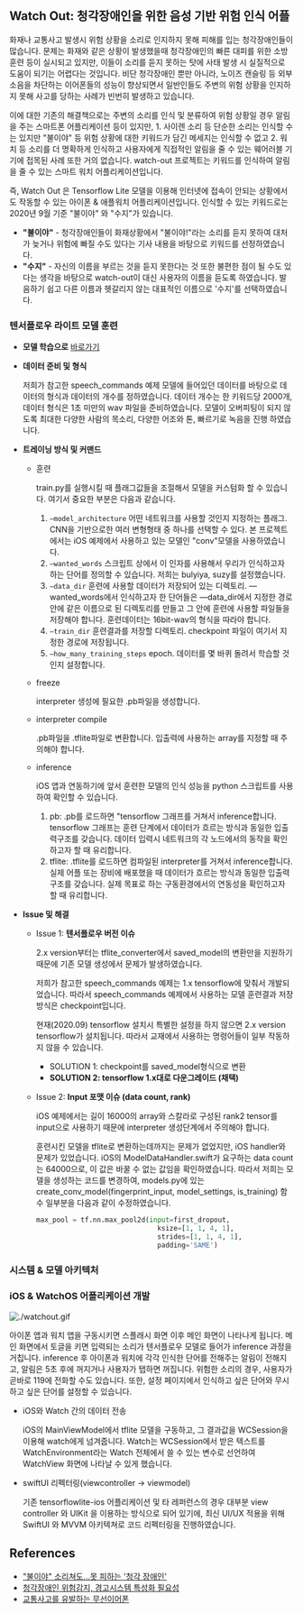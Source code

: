 ## Watch Out: 청각장애인을 위한 음성 기반 위험 인식 어플

화재나 교통사고 발생시 위험 상황을 소리로 인지하지 못해 피해를 입는 청각장애인들이 많습니다. 문제는 화재와 같은 상황이 발생했을때 청각장애인의 빠른 대피를 위한 소방훈련 등이 실시되고 있지만, 이들이 소리를 듣지 못하는 탓에 사태 발생 시 실질적으로 도움이 되기는 어렵다는 것입니다. 비단 청각장애인 뿐만 아니라, 노이즈 캔슬링 등 외부 소음을 차단하는 이어폰들의 성능이 향상되면서 일반인들도 주변의 위험 상황을 인지하지 못해 사고를 당하는 사례가 빈번히 발생하고 있습니다.

이에 대한 기존의 해결책으로는 주변의 소리를 인식 및 분류하여 위험 상황일 경우 알림을 주는 스마트폰 어플리케이션 등이 있지만, 1. 사이렌 소리 등 단순한 소리는 인식할 수는 있지만 "불이야" 등 위험 상황에 대한 키워드가 담긴 메세지는 인식할 수 없고 2. 워치 등 소리를 더 명확하게 인식하고 사용자에게 직접적인 알림을 줄 수 있는 웨어러블 기기에 접목된 사례 또한 거의 없습니다. watch-out 프로젝트는 키워드를 인식하여 알림을 줄 수 있는 스마트 워치 어플리케이션입니다.

즉, Watch Out 은 Tensorflow Lite 모델을 이용해 인터넷에 접속이 안되는 상황에서도 작동할 수 있는 아이폰 & 애플워치 어플리케이션입니다. 인식할 수 있는 키워드로는 2020년 9월 기준 "불이야" 와 "수지"가 있습니다. 

- **"불이야"** - 청각장애인들이 화재상황에서 "불이야!"라는 소리를 듣지 못하여 대처가 늦거나 위험에 빠질 수도 있다는 기사 내용을 바탕으로 키워드를 선정하였습니다.
- **"수지"** -  자신의 이름을 부르는 것을 듣지 못한다는 것 또한 불편한 점이 될 수도 있다는 생각을 바탕으로 watch-out이 대신 사용자의 이름을 듣도록 하였습니다. 발음하기 쉽고 다른 이름과 헷갈리지 않는 대표적인 이름으로 '수지'를 선택하였습니다.

### 텐서플로우 라이트 모델 훈련

- **모델 학습으로** [바로가기](https://colab.research.google.com/github/sanghunkang/tensorflow-lite/blob/master/mobile_team_project/model_training/train_speech_model_ios_ko.ipynb)
- **데이터 준비 및 형식**

    저희가 참고한 speech_commands 예제 모델에 들어있던 데이터를 바탕으로 데이터의 형식과 데이터의 개수를 정하였습니다.  데이터 개수는 한 키워드당 2000개, 데이터 형식은 1초 미만의 wav 파일을 준비하였습니다. 모델이 오버피팅이 되지 않도록 최대한 다양한 사람의 목소리, 다양한 어조와 톤, 빠르기로 녹음을 진행 하였습니다.

- **트레이닝 방식 및 커맨드**
    - 훈련

        train.py를 실행시킬 때 플래그값들을 조절해서 모델을 커스텀화 할 수 있습니다. 여기서 중요한 부분은 다음과 같습니다.

        1. `—model_architecture` 어떤 네트워크를 사용할 것인지 지정하는 플래그. CNN을 기반으로한 여러 변형형태 중 하나를 선택할 수 있다. 본 프로젝트에서는 iOS 예제에서 사용하고 있는 모델인 "conv"모델을 사용하였습니다.
        2. `—wanted_words` 스크립트 상에서 이 인자를 사용해서 우리가 인식하고자 하는 단어를 정의할 수 있습니다. 저희는 bulyiya, suzy를 설정했습니다.
        3. `—data_dir` 훈련에 사용할 데이터가 저장되어 있는 디렉토리. —wanted_words에서 인식하고자 한 단어들은 —data_dir에서 지정한 경로 안에 같은 이름으로 된 디렉토리를 만들고 그 안에 훈련에 사용할 파일들을 저장해야 합니다. 훈련데이터는 16bit-wav의 형식을 따라야 합니다.
        4. `—train_dir` 훈련결과를 저장할 디렉토리. checkpoint 파일이 여기서 지정한 경로에 저장됩니다. 
        5. `—how_many_training_steps` epoch. 데이터를 몇 바퀴 돌려서 학습할 것인지 설정합니다.
    - freeze

        interpreter 생성에 필요한 .pb파일을 생성합니다.

    - interpreter compile

        .pb파일을 .tflite파일로 변환합니다. 입출력에 사용하는 array를 지정할 때 주의해야 합니다.

    - inference

        iOS 앱과 연동하기에 앞서 훈련한 모델의 인식 성능을 python 스크립트를 사용하여 확인할 수 있습니다.

        1. pb: .pb를 로드하면 "tensorflow 그래프를 거쳐서 inference합니다. tensorflow 그래프는 훈련 단계에서 데이터가 흐르는 방식과 동일한 입출력구조를 갖습니다. 데이터 입력시 네트워크의 각 노드에서의 동작을 확인하고자 할 때 유리합니다.
        2. tflite: .tflite를 로드하면 컴파일된 interpreter를 거쳐서 inference합니다. 실제 어플 또는 장비에 배포했을 때 데이터가 흐르는 방식과 동일한 입출력구조를 갖습니다. 실제 목표로 하는 구동환경에서의 연동성을 확인하고자 할 때 유리합니다. 
- **Issue 및 해결**
    - Issue 1: **텐서플로우 버전 이슈**

        2.x version부터는 tflite_converter에서 saved_model의 변환만을 지원하기 때문에 기존 모델 생성에서 문제가 발생하였습니다.

        저희가 참고한 speech_commands 예제는 1.x tensorflow에 맞춰서 개발되었습니다. 따라서 speech_commands 예제에서 사용하는 모델 훈련결과 저장방식은 checkpoint입니다. 

        현재(2020.09) tensorflow 설치시 특별한 설정을 하지 않으면 2.x version tensorflow가 설치됩니다. 따라서 교재에서 사용하는 명령어들이 일부 작동하지 않을 수 있습니다.

        - SOLUTION 1: checkpoint를 saved_model형식으로 변환
        - **SOLUTION 2: tensorflow 1.x대로 다운그레이드 (채택)**
    - Issue 2: **Input 포맷 이슈 (data count, rank)**

        iOS 예제에서는 길이 16000의 array와 스칼라로 구성된 rank2 tensor를 input으로 사용하기 때문에 interpreter 생성단계에서 주의해야 합니다.

        훈련시킨 모델을 tflite로 변환하는데까지는 문제가 없었지만, iOS handler와 문제가 있었습니다. iOS의 ModelDataHandler.swift가 요구하는 data count는 64000으로, 이 값은 바꿀 수 없는 값임을 확인하였습니다. 따라서 저희는 모델을 생성하는 코드를 변경하여, models.py에 있는 create_conv_model(fingerprint_input, model_settings, is_training) 함수 일부분을 다음과 같이 수정하였습니다.

        ```python
        max_pool = tf.nn.max_pool2d(input=first_dropout,
                                      ksize=[1, 1, 4, 1],
                                      strides=[1, 1, 4, 1],
                                      padding='SAME')
        ```

### 시스템 & 모델 아키텍처


### iOS & WatchOS 어플리케이션 개발

![./watchout.gif](watchout.gif)

아이폰 앱과 워치 앱을 구동시키면 스플래시 화면 이후 메인 화면이 나타나게 됩니다. 메인 화면에서 토글을 키면 입력되는 소리가 텐서플로우 모델로 들어가 inference 과정을 거칩니다. inference 후 아이폰과 워치에 각각 인식한 단어를 전해주는 알림이 전해지고, 알림은 5초 후에 꺼지거나 사용자가 탭하면 꺼집니다. 위험한 소리의 경우, 사용자가 곧바로 119에 전화할 수도 있습니다. 또한, 설정 페이지에서 인식하고 싶은 단어와 무시하고 싶은 단어를 설정할 수 있습니다. 

- iOS와 Watch 간의 데이터 전송

    iOS의 MainViewModel에서 tflite 모델을 구동하고, 그 결과값을 WCSession을 이용해 watch에게 넘겨줍니다. Watch는 WCSession에서 받은 텍스트를 WatchEnvironment라는 Watch 전체에서 쓸 수 있는 변수로 선언하여 WatchView 화면에 나타날 수 있게 했습니다.

- swiftUI 리펙터링(viewcontroller → viewmodel)

    기존 tensorflowlite-ios 어플리케이션 및 타 레퍼런스의 경우 대부분 view controller 와 UIKit 을 이용하는 방식으로 되어 있기에, 최신 UI/UX 적용을 위해 SwiftUI 와 MVVM 아키텍쳐로 코드 리펙터링을 진행하였습니다. 

## References

- ["불이야" 소리쳐도...못 피하는 '청각 장애인'](https://www.cctoday.co.kr/news/articleView.html?idxno=2074577)
- [청각장애인 위험감지, 경고시스템 특성화 필요성](http://www.ablenews.co.kr/News/NewsContent.aspx?CategoryCode=0006&NewsCode=000620191202091610621654#z)
- [교통사고를 유발하는 무선이어폰](http://www.sjbnews.com/news/news.php?code=&number=679078)

